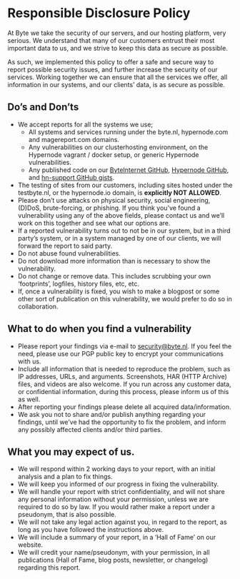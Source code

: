 # Responsible Disclosure Policy

At Byte we take the security of our servers, and our hosting platform, very serious. We understand that many of our customers entrust their most important data to us, and we strive to keep this data as secure as possible.

As such, we implemented this policy to offer a safe and secure way to report possible security issues, and further increase the security of our services. Working together we can ensure that all the services we offer, all information in our systems, and our clients’ data, is as secure as possible.

## Do’s and Don’ts
* We accept reports for all the systems we use;
  * All systems and services running under the byte.nl, hypernode.com and magereport.com domains.
  * Any vulnerabilities on our clusterhosting environment, on the Hypernode vagrant / docker setup, or generic Hypernode vulnerabilities.
  * Any published code on our [ByteInternet GitHub](https://github.com/ByteInternet), [Hypernode GitHub](https://github.com/Hypernode), and [hn-support GitHub gists](https://gist.github.com/hn-support).
* The testing of sites from our customers, including sites hosted under the testbyte.nl, or the hypernode.io domain, is **explicitly NOT ALLOWED**.
* Please don’t use attacks on physical security, social engineering, (D)DoS, brute-forcing, or phishing. If you think you’ve found a vulnerability using any of the above fields, please contact us and we’ll work on this together and see what our options are.
* If a reported vulnerability turns out to not be in our system, but in a third party’s system, or in a system managed by one of our clients, we will forward the report to said party.
* Do not abuse found vulnerabilities.
* Do not download more information than is necessary to show the vulnerability.
* Do not change or remove data. This includes scrubbing your own ‘footprints’, logfiles, history files, etc, etc.
* If, once a vulnerability is fixed, you wish to make a blogpost or some other sort of publication on this vulnerability, we would prefer to do so in collaboration.

## What to do when you find a vulnerability

* Please report your findings via e-mail to security@byte.nl. If you feel the need, please use our PGP public key to encrypt your communications with us.
* Include all information that is needed to reproduce the problem, such as IP addresses, URLs, and arguments. Screenshots, HAR (HTTP Archive) files, and videos are also welcome. If you run across any customer data, or confidential information, during this process, please inform us of this as well.
* After reporting your findings please delete all acquired data/information.
* We ask you not to share and/or publish anything regarding your findings, until we’ve had the opportunity to fix the problem, and inform any possibly affected clients and/or third parties.

## What you may expect of us.

* We will respond within 2 working days to your report, with an initial analysis and a plan to fix things.
* We will keep you informed of our progress in fixing the vulnerability.
* We will handle your report with strict confidentiality, and will not share any personal information without your permission, unless we are required to do so by law. If you would rather make a report under a pseudonym, that is also possible.
* We will not take any legal action against you, in regard to the report, as long as you have followed the instructions above.
* We will include a summary of your report, in a ‘Hall of Fame’ on our website.
* We will credit your name/pseudonym, with your permission, in all publications (Hall of Fame, blog posts, newsletter, or changelog) regarding this report.
